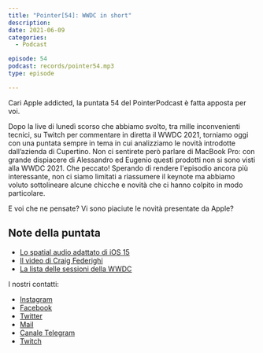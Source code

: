 ```yaml
---
title: "Pointer[54]: WWDC in short"
description:
date: 2021-06-09
categories:
  - Podcast

episode: 54
podcast: records/pointer54.mp3
type: episode

---
```


Cari Apple addicted, la puntata 54 del PointerPodcast è fatta apposta per voi.

Dopo la live di lunedì scorso che abbiamo svolto, tra mille inconvenienti tecnici, su Twitch per commentare in diretta il WWDC 2021, torniamo oggi con una puntata sempre in tema in cui analizziamo le novità introdotte dall’azienda di Cupertino.
Non ci sentirete però parlare di MacBook Pro: con grande dispiacere di Alessandro ed Eugenio questi prodotti non si sono visti alla WWDC 2021. Che peccato! 
Sperando di rendere l'episodio ancora più interessante,  non ci siamo limitati a riassumere il keynote ma abbiamo voluto sottolineare alcune chicche e novità che ci hanno colpito in modo particolare. 

E voi che ne pensate? Vi sono piaciute le novità presentate da Apple?

## Note della puntata

- [Lo spatial audio adattato di iOS 15](https://twitter.com/bengeskin/status/1402153863579422722)
- [Il video di Craig Federighi](https://www.youtube.com/watch?v=Mb18z3tEx-M)
- [La lista delle sessioni della WWDC](https://developer.apple.com/wwdc21/sessions/)

I nostri contatti:

- [Instagram](https://www.instagram.com/pointerpodcast/)
- [Facebook](https://www.facebook.com/pointerPodcast/)
- [Twitter](https://twitter.com/PointerPodcast)
- [Mail](info@pointerpodcast.it)
- [Canale Telegram](https://t.me/PointerPodcast)
- [Twitch](https://www.twitch.tv/pointerpodcast)


